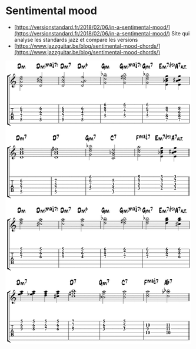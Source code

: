 # Sentimental mood

* [https://versionstandard.fr/2018/02/06/in-a-sentimental-mood/](https://versionstandard.fr/2018/02/06/in-a-sentimental-mood/) Site qui analyse les standards jazz et compare les versions
* [https://www.jazzguitar.be/blog/sentimental-mood-chords/](https://www.jazzguitar.be/blog/sentimental-mood-chords/) 

![](.gitbook/assets/sentimental-1.gif)

